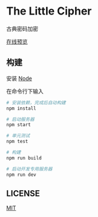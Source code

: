 # The Little Cipher

古典密码加密

[在线预览](https://the-little-cipher.herokuapp.com/)

## 构建

安装 [Node](https://nodejs.org/)

在命令行下输入

``` sh
# 安装依赖，完成后自动构建
npm install

# 启动服务器
npm start

# 单元测试
npm test

# 构建
npm run build

# 启动开发专用服务器
npm run dev
```

## LICENSE

[MIT](LICENSE)
